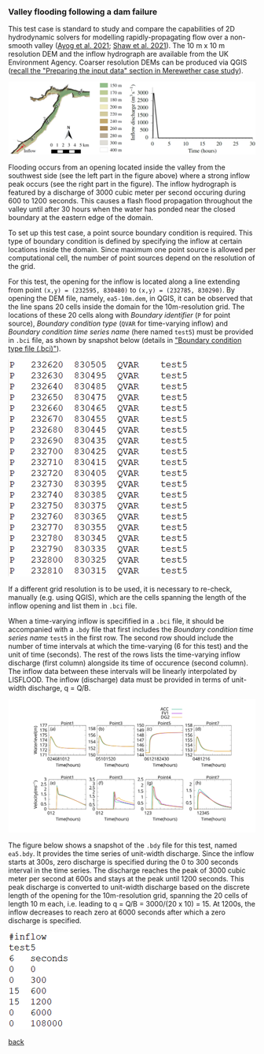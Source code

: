 ### Valley flooding following a dam failure

This test case is standard to study and compare the capabilities of 2D hydrodynamic solvers for modelling rapidly-propagating flow over a non-smooth valley ([Ayog et al. 2021](https://www.sciencedirect.com/science/article/abs/pii/S0022169420313858); [Shaw et al. 2021](https://gmd.copernicus.org/preprints/gmd-2020-340/)). The 10 m x 10 m resolution DEM and the inflow hydrograph are available from the UK Environment Agency. Coarser resolution DEMs can be produced via QGIS ([recall the "Preparing the input data" section in Merewether case study](/Merewether2.md)).


![Image](/Figures/Fig_7G.jpg)


Flooding occurs from an opening located inside the valley from the southwest side (see the left part in the figure above) where a strong inflow peak occurs (see the right part in the figure). The inflow hydrograph is featured by a discharge of 3000 cubic meter per second occuring during 600 to 1200 seconds. This causes a flash flood propagation throughout the valley until after 30 hours when the water has ponded near the closed boundary at the eastern edge of the domain.

To set up this test case, a point source boundary condition is required. This type of boundary condition is defined by specifying the inflow at certain locations inside the domain. Since maximum one point source is allowed per computational cell, the number of point sources depend on the resolution of the grid. 

For this test, the opening for the inflow is located along a line extending from point `(x,y) = (232595, 830480)` to `(x,y) = (232785, 830290)`. By opening the DEM file, namely, `ea5-10m.dem`, in QGIS, it can be observed that the line spans 20 cells inside the domain for the 10m-resolution grid. The locations of these 20 cells along with _Boundary identifier_ (`P` for point source), _Boundary condition type_ (`QVAR` for time-varying inflow) and _Boundary condition time series name_ (here named `test5`) must be provided in `.bci` file, as shown by snapshot below (details in ["Boundary condition type file (.bci)"](https://www.seamlesswave.com/Merewether1-2.html)). 

![image](/Figures/ea5_1.PNG)

If a different grid resolution is to be used, it is necessary to re-check, manually (e.g. using QGIS), which are the cells spanning the length of the inflow opening and list them in `.bci` file. 


When a time-varying inflow is specifified in a `.bci` file, it should be accompanied with a `.bdy` file that first includes the _Boundary condition time series name_ `test5` in the first row. The second row should include the number of time intervals at which the time-varying (6 for this test) and the unit of time (seconds). The rest of the rows lists the time-varying inflow discharge (first column) alongside its time of occurence (second column). The inflow data between these intervals will be linearly interpolated by LISFLOOD. The inflow (discharge) data must be provided in terms of unit-width discharge, q = Q/B. 

![image](/Figures/ea5_3.svg)


The figure below shows a snapshot of the `.bdy` file for this test, named `ea5.bdy`. It provides the time series of unit-width discharge. Since the inflow starts at 300s, zero discharge is specified during the 0 to 300 seconds interval in the time series. The discharge reaches the peak of 3000 cubic meter per second at 600s and stays at the peak until 1200 seconds. This peak discharge is converted to unit-width discharge based on the discrete length of the opening for the 10m-resolution grid, spanning the 20 cells of length 10 m each, i.e. leading to q = Q/B = 3000/(20 x 10) = 15. At 1200s, the inflow decreases to reach zero at 6000 seconds after which a zero discharge is specified.


![image](/Figures/ea5_2.PNG)

[back](/LISFLOOD8.0.md)

